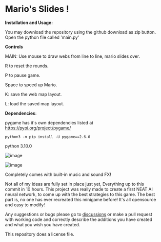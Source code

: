 # Mario's Slides !

**Installation and Usage:**

You may download the repository using the github download as zip button.
Open the python file called 'main.py'

  **Controls**
  
   MAIN: Use mouse to draw webs from line to line, mario slides over.
    
   R to reset the rounds.
    
   P to pause game.
    
   Space to speed up Mario.
    
   K: save the web map layout.
    
   L: load the saved map layout.
    
    
    

**Dependencies:**


  pygame has it's own dependencies listed at https://pypi.org/project/pygame/

    python3 -m pip install -U pygame==2.6.0
  python 3.10.0



![image](https://github.com/user-attachments/assets/7f806749-39d4-4170-b0d1-71af1c8d617d)

![image](https://github.com/user-attachments/assets/86c4e485-4b67-48a4-8345-47f0a64c4ce1)

Completely comes with built-in music and sound FX!

Not all of my ideas are fully set in place just yet, Everything up to this commit in 10 hours.
This project was really made to create a first NEAT AI neural network, to come up with the best strategies to this game.
The best part is, no one has ever recreated this minigame before! It's all opensource and easy to modify!

Any suggestions or bugs please go to [discussions](https://github.com/beak2825/MarioPipeSlideGame/discussions) or make a pull request with working code and correctly describe the additions you have created and what you wish you have created.



This repository does a license file.
